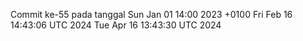 Commit ke-55 pada tanggal Sun Jan 01 14:00 2023 +0100
Fri Feb 16 14:43:06 UTC 2024
Tue Apr 16 13:43:30 UTC 2024

